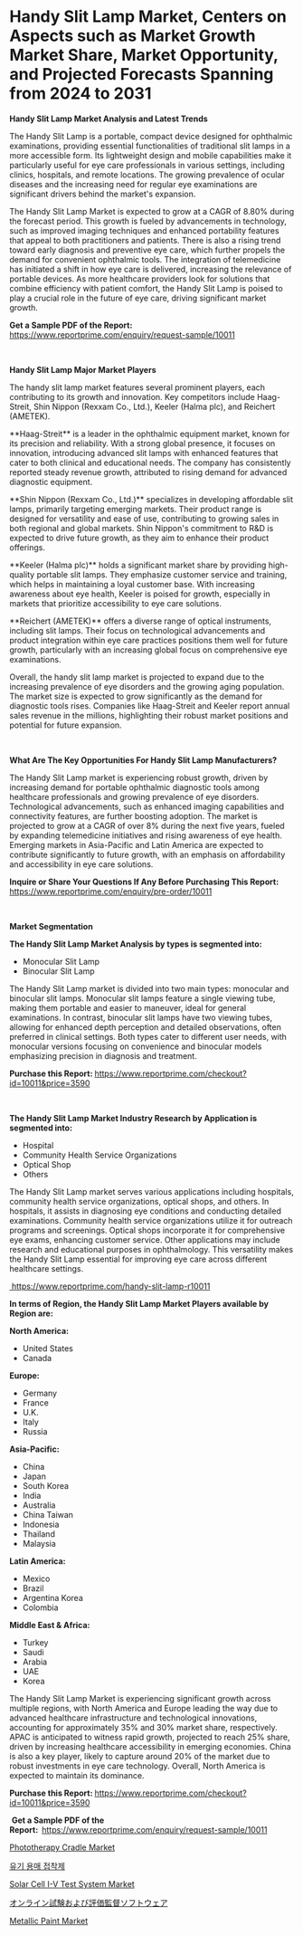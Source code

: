 <p><h1>Handy Slit Lamp Market, Centers on Aspects such as Market Growth Market Share, Market Opportunity, and Projected Forecasts Spanning from 2024 to 2031</h1></p><p><strong>Handy Slit Lamp Market Analysis and Latest Trends</strong></p>
<p><p>The Handy Slit Lamp is a portable, compact device designed for ophthalmic examinations, providing essential functionalities of traditional slit lamps in a more accessible form. Its lightweight design and mobile capabilities make it particularly useful for eye care professionals in various settings, including clinics, hospitals, and remote locations. The growing prevalence of ocular diseases and the increasing need for regular eye examinations are significant drivers behind the market's expansion.</p><p>The Handy Slit Lamp Market is expected to grow at a CAGR of 8.80% during the forecast period. This growth is fueled by advancements in technology, such as improved imaging techniques and enhanced portability features that appeal to both practitioners and patients. There is also a rising trend toward early diagnosis and preventive eye care, which further propels the demand for convenient ophthalmic tools. The integration of telemedicine has initiated a shift in how eye care is delivered, increasing the relevance of portable devices. As more healthcare providers look for solutions that combine efficiency with patient comfort, the Handy Slit Lamp is poised to play a crucial role in the future of eye care, driving significant market growth.</p></p>
<p><strong>Get a Sample PDF of the Report:&nbsp;</strong> <a href="https://www.reportprime.com/enquiry/request-sample/10011">https://www.reportprime.com/enquiry/request-sample/10011</a></p>
<p>&nbsp;</p>
<p><strong>Handy Slit Lamp Major Market Players</strong></p>
<p><p>The handy slit lamp market features several prominent players, each contributing to its growth and innovation. Key competitors include Haag-Streit, Shin Nippon (Rexxam Co., Ltd.), Keeler (Halma plc), and Reichert (AMETEK). </p><p>**Haag-Streit** is a leader in the ophthalmic equipment market, known for its precision and reliability. With a strong global presence, it focuses on innovation, introducing advanced slit lamps with enhanced features that cater to both clinical and educational needs. The company has consistently reported steady revenue growth, attributed to rising demand for advanced diagnostic equipment.</p><p>**Shin Nippon (Rexxam Co., Ltd.)** specializes in developing affordable slit lamps, primarily targeting emerging markets. Their product range is designed for versatility and ease of use, contributing to growing sales in both regional and global markets. Shin Nippon's commitment to R&D is expected to drive future growth, as they aim to enhance their product offerings.</p><p>**Keeler (Halma plc)** holds a significant market share by providing high-quality portable slit lamps. They emphasize customer service and training, which helps in maintaining a loyal customer base. With increasing awareness about eye health, Keeler is poised for growth, especially in markets that prioritize accessibility to eye care solutions.</p><p>**Reichert (AMETEK)** offers a diverse range of optical instruments, including slit lamps. Their focus on technological advancements and product integration within eye care practices positions them well for future growth, particularly with an increasing global focus on comprehensive eye examinations.</p><p>Overall, the handy slit lamp market is projected to expand due to the increasing prevalence of eye disorders and the growing aging population. The market size is expected to grow significantly as the demand for diagnostic tools rises. Companies like Haag-Streit and Keeler report annual sales revenue in the millions, highlighting their robust market positions and potential for future expansion.</p></p>
<p>&nbsp;</p>
<p><strong>What Are The Key Opportunities For Handy Slit Lamp Manufacturers?</strong></p>
<p><p>The Handy Slit Lamp market is experiencing robust growth, driven by increasing demand for portable ophthalmic diagnostic tools among healthcare professionals and growing prevalence of eye disorders. Technological advancements, such as enhanced imaging capabilities and connectivity features, are further boosting adoption. The market is projected to grow at a CAGR of over 8% during the next five years, fueled by expanding telemedicine initiatives and rising awareness of eye health. Emerging markets in Asia-Pacific and Latin America are expected to contribute significantly to future growth, with an emphasis on affordability and accessibility in eye care solutions.</p></p>
<p><strong>Inquire or Share Your Questions If Any Before Purchasing This Report:</strong> <a href="https://www.reportprime.com/enquiry/pre-order/10011">https://www.reportprime.com/enquiry/pre-order/10011</a></p>
<p>&nbsp;</p>
<p><strong>Market Segmentation</strong></p>
<p><strong>The Handy Slit Lamp Market Analysis by types is segmented into:</strong></p>
<p><ul><li>Monocular Slit Lamp</li><li>Binocular Slit Lamp</li></ul></p>
<p><p>The Handy Slit Lamp market is divided into two main types: monocular and binocular slit lamps. Monocular slit lamps feature a single viewing tube, making them portable and easier to maneuver, ideal for general examinations. In contrast, binocular slit lamps have two viewing tubes, allowing for enhanced depth perception and detailed observations, often preferred in clinical settings. Both types cater to different user needs, with monocular versions focusing on convenience and binocular models emphasizing precision in diagnosis and treatment.</p></p>
<p><strong>Purchase this Report:&nbsp;</strong><a href="https://www.reportprime.com/checkout?id=10011&price=3590">https://www.reportprime.com/checkout?id=10011&price=3590</a></p>
<p>&nbsp;</p>
<p><strong>The Handy Slit Lamp Market Industry Research by Application is segmented into:</strong></p>
<p><ul><li>Hospital</li><li>Community Health Service Organizations</li><li>Optical Shop</li><li>Others</li></ul></p>
<p><p>The Handy Slit Lamp market serves various applications including hospitals, community health service organizations, optical shops, and others. In hospitals, it assists in diagnosing eye conditions and conducting detailed examinations. Community health service organizations utilize it for outreach programs and screenings. Optical shops incorporate it for comprehensive eye exams, enhancing customer service. Other applications may include research and educational purposes in ophthalmology. This versatility makes the Handy Slit Lamp essential for improving eye care across different healthcare settings.</p></p>
<p><a href="https://www.reportprime.com/handy-slit-lamp-r10011">&nbsp;https://www.reportprime.com/handy-slit-lamp-r10011</a></p>
<p><strong>In terms of Region, the Handy Slit Lamp Market Players available by Region are:</strong></p>
<p>
    <p> <strong> North America: </strong>
        <ul>
            <li>United States</li>
            <li>Canada</li>
        </ul>
        </p> 
    <p> <strong> Europe: </strong>
        <ul>
            <li>Germany</li>
            <li>France</li>
            <li>U.K.</li>
            <li>Italy</li>
            <li>Russia</li>
        </ul>
        </p> 
    <p> <strong> Asia-Pacific: </strong>
        <ul>
            <li>China</li>
            <li>Japan</li>
            <li>South Korea</li>
            <li>India</li>
            <li>Australia</li>
            <li>China Taiwan</li>
            <li>Indonesia</li>
            <li>Thailand</li>
            <li>Malaysia</li>
        </ul>
        </p> 
    <p> <strong> Latin America: </strong>
        <ul>
            <li>Mexico</li>
            <li>Brazil</li>
            <li>Argentina Korea</li>
            <li>Colombia</li>
        </ul>
        </p> 
    <p> <strong> Middle East & Africa: </strong>
        <ul>
            <li>Turkey</li>
            <li>Saudi</li>
            <li>Arabia</li>
            <li>UAE</li>
            <li>Korea</li>
        </ul>
    </p>
    </p>
<p><p>The Handy Slit Lamp Market is experiencing significant growth across multiple regions, with North America and Europe leading the way due to advanced healthcare infrastructure and technological innovations, accounting for approximately 35% and 30% market share, respectively. APAC is anticipated to witness rapid growth, projected to reach 25% share, driven by increasing healthcare accessibility in emerging economies. China is also a key player, likely to capture around 20% of the market due to robust investments in eye care technology. Overall, North America is expected to maintain its dominance.</p></p>
<p><strong>Purchase this Report: </strong><a href="https://www.reportprime.com/checkout?id=10011&price=3590">https://www.reportprime.com/checkout?id=10011&price=3590</a></p>
<p>&nbsp;<strong>Get a Sample PDF of the Report:&nbsp;&nbsp;</strong><a href="https://www.reportprime.com/enquiry/request-sample/10011">https://www.reportprime.com/enquiry/request-sample/10011</a></p>
<p><strong></strong></p>
<p><p><a href="https://github.com/mharielmesa/Market-Research-Report-List-4/blob/main/phototherapy-cradle-market.md">Phototherapy Cradle Market</a></p><p><a href="https://medium.com/@biancamacdonald87/%EC%84%B8%EA%B3%84-organic-solvent-adhesive-market-%EC%9D%80-2024%EC%97%90%EC%84%9C-2031%EB%A1%9C-%EC%97%B0%ED%8F%89%EA%B7%A0-%EC%A6%9D%EA%B0%80%EC%9C%A8%EC%9D%84-%EB%B3%B4%EC%9D%BC-%EA%B2%83%EC%9C%BC%EB%A1%9C-%EC%98%88%EC%83%81%EB%90%A9%EB%8B%88%EB%8B%A4-0dfde9cb620e">유기 용매 접착제</a></p><p><a href="https://issuu.com/reportprime-2/docs/solar-cell-i-v-test-system-market-s_51b983704c4805">Solar Cell I-V Test System Market</a></p><p><a href="https://medium.com/@giygjksk10/online-exam-and-assessment-proctoring-software-6179e063b597">オンライン試験および評価監督ソフトウェア</a></p><p><a href="https://www.linkedin.com/pulse/metallic-paint-market-investigation-industry-evolution-forecast-huujf?trackingId=qt4pn9YqR9e0nND0bvmpAA%3D%3D">Metallic Paint Market</a></p></p>